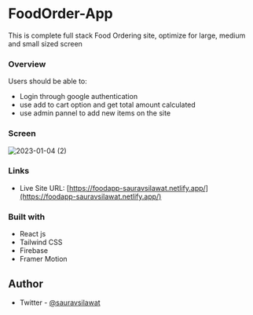 # FoodOrder-App

This is complete full stack Food Ordering site, optimize for large, medium and small sized screen

### Overview

Users should be able to:

- Login through google authentication
- use add to cart option and get total amount calculated
- use admin pannel to add new items on the site

### Screen

![2023-01-04 (2)](https://user-images.githubusercontent.com/96677760/210515580-386073a7-6c91-4af5-99f1-a5e30120d20f.png)


### Links

- Live Site URL: [https://foodapp-sauravsilawat.netlify.app/](https://foodapp-sauravsilawat.netlify.app/)

### Built with

- React js
- Tailwind CSS
- Firebase
- Framer Motion

## Author

- Twitter - [@sauravsilawat](https://www.twitter.com/sauravsilawat)
